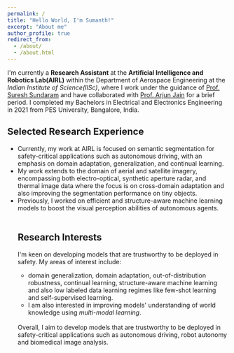 ```yaml
---
permalink: /
title: "Hello World, I'm Sumanth!"
excerpt: "About me"
author_profile: true
redirect_from: 
  - /about/
  - /about.html
---
```


I'm currently a **Research Assistant** at the **Artificial Intelligence and Robotics Lab(AIRL)** within the Department of Aerospace Engineering at the <i>Indian Institute of Science(IISc)</i>, where I work under the guidance of [Prof. Suresh Sundaram](https://scholar.google.com/citations?hl=en&user=5iAMbhMAAAAJ&view_op=list_works&sortby=pubdate) and have collaborated with [Prof. Arjun Jain](https://scholar.google.com/citations?hl=en&user=elmWdycAAAAJ&view_op=list_works&sortby=pubdate) for a brief period. I completed my Bachelors in Electrical and Electronics Engineering in 2021 from PES University, Bangalore, India.<br>

<h2>Selected Research Experience</h2>
<ul>
<li>Currently, my work at AIRL is focused on semantic segmentation for safety-critical applications such as autonomous driving, with an emphasis on domain adaptation, generalization, and continual learning.</li>
<li>My work extends to the domain of aerial and satellite imagery, encompassing both electro-optical, synthetic aperture radar, and thermal image data where the focus is on cross-domain adaptation and also improving the segmentation performance on tiny objects.</li>
<li>Previously, I worked on efficient and structure-aware machine learning models to boost the visual perception abilities of autonomous agents.</li><br>

<h2>Research Interests</h2>
I'm keen on developing models that are trustworthy to be deployed in safety. My areas of interest include:
<ul>
<li>domain generalization, domain adaptation, out-of-distribution robustness, continual learning, structure-aware machine learning and also low labeled data learning regimes like few-shot learning and self-supervised learning.</li> 
<li>I am also interested in improving models' understanding of world knowledge using <i>multi-modal learning</i>.</li>
</ul><br>
Overall, I aim to develop models that are trustworthy to be deployed in safety-critical applications such as autonomous driving, robot autonomy and biomedical image analysis.

